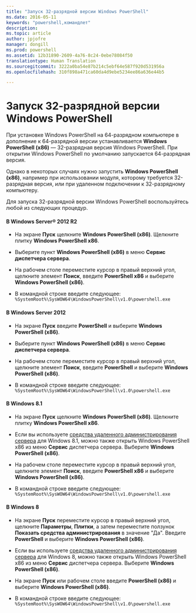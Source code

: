```yaml
---
title: "Запуск 32-разрядной версии Windows PowerShell"
ms.date: 2016-05-11
keywords: "powershell,командлет"
description: 
ms.topic: article
author: jpjofre
manager: dongill
ms.prod: powershell
ms.assetid: 12b31890-2609-4a76-8c24-0ebe78084f50
translationtype: Human Translation
ms.sourcegitcommit: 3222a0ba54e87b214c5ebf64e587f920d531956a
ms.openlocfilehash: 310f898a471ca60da4d9ebe5234ee86a636e44b5

---
```


# Запуск 32-разрядной версии Windows PowerShell
При установке Windows PowerShell на 64-разрядном компьютере в дополнение к 64-разрядной версии устанавливается **Windows PowerShell (x86)** — 32-разрядная версия Windows PowerShell. При открытии Windows PowerShell по умолчанию запускается 64-разрядная версия.

Однако в некоторых случаях нужно запустить **Windows PowerShell (x86)**, например при использовании модуля, которому требуется 32-разрядная версия, или при удаленном подключении к 32-разрядному компьютеру.

Для запуска 32-разрядной версии Windows PowerShell воспользуйтесь любой из следующих процедур.

#### В Windows Server® 2012 R2

-   На экране **Пуск** щелкните **Windows PowerShell (x86)**. Щелкните плитку **Windows PowerShell x86**.

-   Выберите пункт **Windows PowerShell (x86)** в меню **Сервис** **диспетчера сервера**.

-   На рабочем столе переместите курсор в правый верхний угол, щелкните элемент **Поиск**, введите **PowerShell x86** и выберите **Windows PowerShell (x86)**.

-   В командной строке введите следующее: `%SystemRoot%\SysWOW64\WindowsPowerShell\v1.0\powershell.exe`

#### В Windows Server 2012

-   На экране **Пуск** введите **PowerShell** и выберите **Windows PowerShell (x86)**.

-   Выберите пункт **Windows PowerShell (x86)** в меню **Сервис** **диспетчера сервера**.

-   На рабочем столе переместите курсор в правый верхний угол, щелкните элемент **Поиск**, введите **PowerShell** и выберите **Windows PowerShell (x86)**.

-   В командной строке введите следующее: `%SystemRoot%\SysWOW64\WindowsPowerShell\v1.0\powershell.exe`

#### В Windows 8.1

-   На экране **Пуск** щелкните **Windows PowerShell (x86)**. Щелкните плитку **Windows PowerShell x86**.

-   Если вы используете [средства удаленного администрирования сервера](http://go.microsoft.com/fwlink/?LinkID=304145) для Windows 8.1, можно также открыть Windows PowerShell x86 из меню **Сервис** диспетчера сервера. Выберите **Windows PowerShell (x86)**.

-   На рабочем столе переместите курсор в правый верхний угол, щелкните элемент **Поиск**, введите **PowerShell x86** и выберите **Windows PowerShell (x86)**.
   
-   В командной строке введите следующее: `%SystemRoot%\SysWOW64\WindowsPowerShell\v1.0\powershell.exe`

#### В Windows 8

-   На экране **Пуск** переместите курсор в правый верхний угол, щелкните **Параметры**, **Плитки**, а затем переместите ползунок **Показать средства администрирования** в значение "Да". Введите **PowerShell** и выберите **Windows PowerShell (x86)**.

-   Если вы используете [средства удаленного администрирования сервера](http://www.microsoft.com/download/details.aspx?id=28972) для Windows 8, можно также открыть Windows PowerShell x86 из меню **Сервис** диспетчера сервера. Выберите **Windows PowerShell (x86)**.

-   На экране **Пуск** или рабочем столе введите **PowerShell (x86)** и выберите **Windows PowerShell (x86)**.

-   В командной строке введите следующее: `%SystemRoot%\SysWOW64\WindowsPowerShell\v1.0\powershell.exe`



<!--HONumber=Aug16_HO4-->


